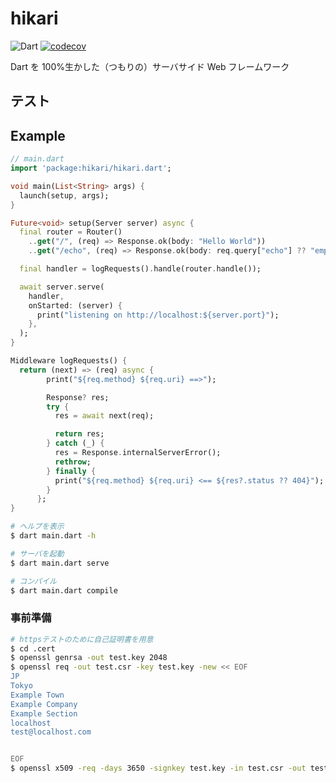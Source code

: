 # hikari

![Dart](https://img.shields.io/badge/dart-%230175C2.svg?style=flat-square&logo=dart&logoColor=white)
[![codecov](https://codecov.io/gh/kentt8046/hikari/branch/master/graph/badge.svg?token=KCqCm2vBTG)](https://codecov.io/gh/kentt8046/hikari)

Dart を 100%生かした（つもりの）サーバサイド Web フレームワーク

## テスト

## Example

```dart
// main.dart
import 'package:hikari/hikari.dart';

void main(List<String> args) {
  launch(setup, args);
}

Future<void> setup(Server server) async {
  final router = Router()
    ..get("/", (req) => Response.ok(body: "Hello World"))
    ..get("/echo", (req) => Response.ok(body: req.query["echo"] ?? "empty"));

  final handler = logRequests().handle(router.handle());

  await server.serve(
    handler,
    onStarted: (server) {
      print("listening on http://localhost:${server.port}");
    },
  );
}

Middleware logRequests() {
  return (next) => (req) async {
        print("${req.method} ${req.uri} ==>");

        Response? res;
        try {
          res = await next(req);

          return res;
        } catch (_) {
          res = Response.internalServerError();
          rethrow;
        } finally {
          print("${req.method} ${req.uri} <== ${res?.status ?? 404}");
        }
      };
}
```

```bash
# ヘルプを表示
$ dart main.dart -h

# サーバを起動
$ dart main.dart serve

# コンパイル
$ dart main.dart compile
```

### 事前準備

```bash
# httpsテストのために自己証明書を用意
$ cd .cert
$ openssl genrsa -out test.key 2048
$ openssl req -out test.csr -key test.key -new << EOF
JP
Tokyo
Example Town
Example Company
Example Section
localhost
test@localhost.com


EOF
$ openssl x509 -req -days 3650 -signkey test.key -in test.csr -out test.crt
```
